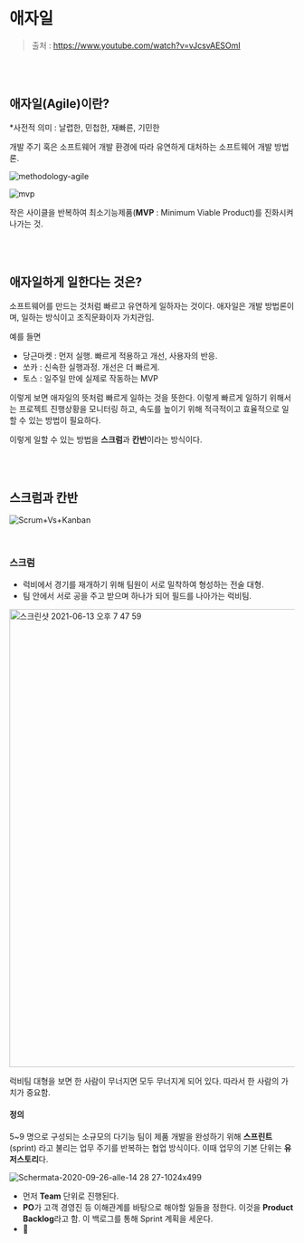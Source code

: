 # 애자일

> 출처 : https://www.youtube.com/watch?v=vJcsvAESOmI

<br/>

<br/>

## 애자일(Agile)이란?

*사전적 의미 : 날렵한, 민첩한, 재빠른, 기민한

개발 주기 혹은 소프트웨어 개발 환경에 따라 유연하게 대처하는 소프트웨어 개발 방법론.

![methodology-agile](https://user-images.githubusercontent.com/59427983/121803871-707b3380-cc7e-11eb-8426-054621f8aa18.png)

![mvp](https://user-images.githubusercontent.com/59427983/121803883-7cff8c00-cc7e-11eb-94ab-2757b2a32682.png)

작은 사이클을 반복하여 최소기능제품(**MVP** : Minimum Viable Product)를 진화시켜 나가는 것.

<br/>

<br/>

## 애자일하게 일한다는 것은?

소프트웨어를 만드는 것처럼 빠르고 유연하게 일하자는 것이다. 애자일은 개발 방법론이며, 일하는 방식이고 조직문화이자 가치관임.

예를 들면 

- 당근마켓 : 먼저 실행. 빠르게 적용하고 개선, 사용자의 반응.
- 쏘카 : 신속한 실행과정. 개선은 더 빠르게.
- 토스 : 일주일 만에 실제로 작동하는 MVP

이렇게 보면 애자일의 뜻처럼 빠르게 일하는 것을 뜻한다. 이렇게 빠르게 일하기 위해서는 프로젝트 진행상황을 모니터링 하고, 속도를 높이기 위해 적극적이고 효율적으로 일할 수 있는 방법이 필요하다.

이렇게 일할 수 있는 방법을 **스크럼**과 **칸반**이라는 방식이다.

<br/>

<br/>

## 스크럼과 칸반

![Scrum+Vs+Kanban](https://user-images.githubusercontent.com/59427983/121804154-f186fa80-cc7f-11eb-9d1a-ef5a67d25e31.png)

<br/>

### 스크럼

- 럭비에서 경기를 재개하기 위해 팀원이 서로 밀착하여 형성하는 전술 대형.
- 팀 안에서 서로 공을 주고 받으며 하나가 되어 필드를 나아가는 럭비팀.

<img width="809" alt="스크린샷 2021-06-13 오후 7 47 59" src="https://user-images.githubusercontent.com/59427983/121804222-4460b200-cc80-11eb-9504-76ad31650bfd.png">

럭비팀 대형을 보면 한 사람이 무너지면 모두 무너지게 되어 있다. 따라서 한 사람의 가치가 중요함.

#### 정의

5~9 명으로 구성되는 소규모의 다기능 팀이 제품 개발을 완성하기 위해 **스프린트**(sprint) 라고 불리는 업무 주기를 반복하는 협업 방식이다. 이때 업무의 기본 단위는 **유저스토리**다.

![Schermata-2020-09-26-alle-14 28 27-1024x499](https://user-images.githubusercontent.com/59427983/121804415-49723100-cc81-11eb-81c7-015ebe380bfc.png)

- 먼저 **Team** 단위로 진행된다.
- **PO**가 고객 경영진 등 이해관계를 바탕으로 해야할 일들을 정한다. 이것을 **Product Backlog**라고 함. 이 백로그를 통해 Sprint 계획을 세운다.
- 🤗

